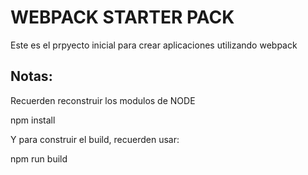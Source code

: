 # WEBPACK STARTER PACK

Este es el prpyecto inicial para crear aplicaciones utilizando webpack

## Notas:

Recuerden reconstruir los modulos de NODE

npm install

Y para construir el build, recuerden usar:

npm run build
